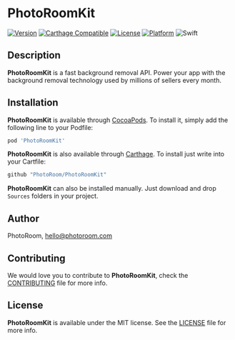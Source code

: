 # PhotoRoomKit

[![Version](https://img.shields.io/cocoapods/v/PhotoRoomKit.svg?style=flat)](http://cocoadocs.org/docsets/PhotoRoomKit)
[![Carthage Compatible](https://img.shields.io/badge/Carthage-compatible-4BC51D.svg?style=flat)](https://github.com/Carthage/Carthage)
[![License](https://img.shields.io/cocoapods/l/PhotoRoomKit.svg?style=flat)](http://cocoadocs.org/docsets/PhotoRoomKit)
[![Platform](https://img.shields.io/cocoapods/p/PhotoRoomKit.svg?style=flat)](http://cocoadocs.org/docsets/PhotoRoomKit)
![Swift](https://img.shields.io/badge/%20in-swift%205.0-orange.svg)

## Description

**PhotoRoomKit** is a fast background removal API. Power your app with the background removal technology used by millions of sellers every month.

## Installation

**PhotoRoomKit** is available through [CocoaPods](http://cocoapods.org). To install
it, simply add the following line to your Podfile:

```ruby
pod 'PhotoRoomKit'
```

**PhotoRoomKit** is also available through [Carthage](https://github.com/Carthage/Carthage).
To install just write into your Cartfile:

```ruby
github "PhotoRoom/PhotoRoomKit"
```

**PhotoRoomKit** can also be installed manually. Just download and drop `Sources` folders in your project.

## Author

PhotoRoom, hello@photoroom.com

## Contributing

We would love you to contribute to **PhotoRoomKit**, check the [CONTRIBUTING](https://github.com/PhotoRoom/PhotoRoomKit/blob/master/CONTRIBUTING.md) file for more info.

## License

**PhotoRoomKit** is available under the MIT license. See the [LICENSE](https://github.com/PhotoRoom/PhotoRoomKit/blob/master/LICENSE) file for more info.
